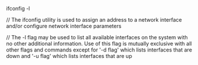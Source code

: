 ifconfig -l

// The ifconfig utility is used to assign an address to a network interface and/or configure network interface parameters

// The -l flag may be used to list all available interfaces on the system with no other additional information. Use of this flag is mutually exclusive with all other flags and commands except for '-d flag' which lists interfaces that are down and '-u flag' which lists interfaces that are up
